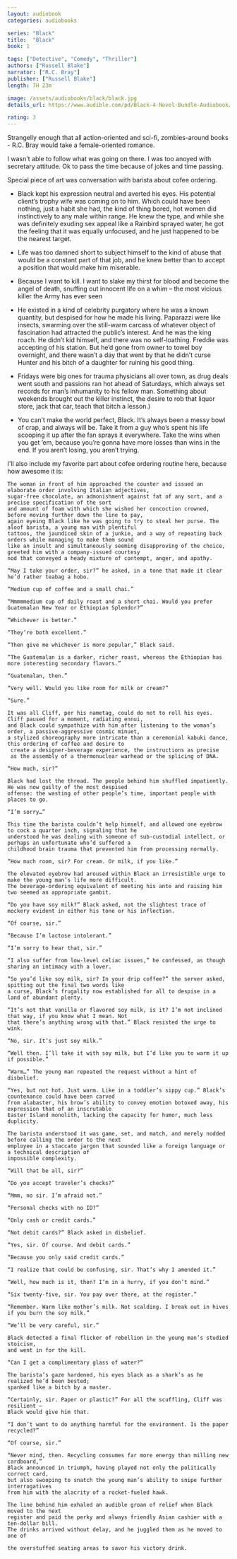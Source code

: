 ```yaml
---
layout: audiobook
categories: audiobooks

series: "Black"
title:  "Black"
book: 1

tags: ["Detective", "Comedy", "Thriller"]
authors: ["Russell Blake"]
narrator: ["R.C. Bray"]
publisher: ["Russell Blake"]
length: 7H 23m

image: /assets/audiobooks/black/black.jpg
details_url: https://www.audible.com/pd/Black-4-Novel-Bundle-Audiobook/B07DTK91ZD

rating: 3
---
```


Strangelly enough that all action-oriented and sci-fi, zombies-around books - R.C. Bray would take a female-oriented romance.

I wasn't able to follow what was going on there. I was too anoyed with secretary attitude. Ok to pass the time because of jokes and time passing. 

Special piece of art was conversation with barista about cofee ordering.


* Black kept his expression neutral and averted his eyes. His potential client’s trophy wife was coming on to him. Which could have been nothing, just a habit she had, the kind of thing bored, hot women did instinctively to any male within range. He knew the type, and while she was definitely exuding sex appeal like a Rainbird sprayed water, he got the feeling that it was equally unfocused, and he just happened to be the nearest target.

* Life was too damned short to subject himself to the kind of abuse that would be a constant part of that job, and he knew better than to accept a position that would make him miserable.

* Because I want to kill. I want to slake my thirst for blood and become the angel of death, snuffing out innocent life on a whim – the most vicious killer the Army has ever seen

*  He existed in a kind of celebrity purgatory where he was a known quantity, but despised for how he made his living. Paparazzi were like insects, swarming over the still-warm carcass of whatever object of fascination had attracted the public’s interest. And he was the king roach. He didn’t kid himself, and there was no self-loathing. Freddie was accepting of his station. But he’d gone from owner to towel boy overnight, and there wasn’t a day that went by that he didn’t curse Hunter and his bitch of a daughter for ruining his good thing.

* Fridays were big ones for trauma physicians all over town, as drug deals went south and passions ran hot ahead of Saturdays, which always set records for man’s inhumanity to his fellow man. Something about weekends brought out the killer instinct, the desire to rob that liquor store, jack that car, teach that bitch a lesson.)

* You can’t make the world perfect, Black. It’s always been a messy bowl of crap, and always will be. Take it from a guy who’s spent his life scooping it up after the fan sprays it everywhere. Take the wins when you get ’em, because you’re gonna have more losses than wins in the end. If you aren’t losing, you aren’t trying.


I'll also include my favorite part about cofee ordering routine here, because how awesome it is:

```
The woman in front of him approached the counter and issued an elaborate order involving Italian adjectives, 
sugar-free chocolate, an admonishment against fat of any sort, and a precise specification of the sort 
and amount of foam with which she wished her concoction crowned, before moving further down the line to pay,
again eyeing Black like he was going to try to steal her purse. The aloof barista, a young man with plentiful 
tattoos, the jaundiced skin of a junkie, and a way of repeating back orders while managing to make them sound 
like an insult and simultaneously seeming disapproving of the choice, greeted him with a company-issued courtesy 
nod that conveyed a heady mixture of contempt, anger, and apathy.

“May I take your order, sir?” he asked, in a tone that made it clear he’d rather teabag a hobo.

“Medium cup of coffee and a small chai.”

“Mmmmmedium cup of daily roast and a short chai. Would you prefer Guatemalan New Year or Ethiopian Splendor?”

“Whichever is better.”

“They’re both excellent.”

“Then give me whichever is more popular,” Black said.

“The Guatemalan is a darker, richer roast, whereas the Ethiopian has more interesting secondary flavors.”

“Guatemalan, then.”

“Very well. Would you like room for milk or cream?”

“Sure.”

It was all Cliff, per his nametag, could do not to roll his eyes. Cliff paused for a moment, radiating ennui, 
and Black could sympathize with him after listening to the woman’s order, a passive-aggressive cosmic minuet, 
a stylized choreography more intricate than a ceremonial kabuki dance, this ordering of coffee and desire to
 create a designer-beverage experience, the instructions as precise 
 as the assembly of a thermonuclear warhead or the splicing of DNA.

“How much, sir?”

Black had lost the thread. The people behind him shuffled impatiently. He was now guilty of the most despised 
offense: the wasting of other people’s time, important people with places to go.

“I’m sorry…”

This time the barista couldn’t help himself, and allowed one eyebrow to cock a quarter inch, signaling that he 
understood he was dealing with someone of sub-custodial intellect, or perhaps an unfortunate who’d suffered a 
childhood brain trauma that prevented him from processing normally.

“How much room, sir? For cream. Or milk, if you like.”

The elevated eyebrow had aroused within Black an irresistible urge to make the young man’s life more difficult. 
The beverage-ordering equivalent of meeting his ante and raising him two seemed an appropriate gambit.

“Do you have soy milk?” Black asked, not the slightest trace of mockery evident in either his tone or his inflection.

“Of course, sir.”

“Because I’m lactose intolerant.”

“I’m sorry to hear that, sir.”

“I also suffer from low-level celiac issues,” he confessed, as though sharing an intimacy with a lover.

“So you’d like soy milk, sir? In your drip coffee?” the server asked, spitting out the final two words like 
a curse, Black’s frugality now established for all to despise in a land of abundant plenty.

“It’s not that vanilla or flavored soy milk, is it? I’m not inclined that way, if you know what I mean. Not 
that there’s anything wrong with that.” Black resisted the urge to wink.

“No, sir. It’s just soy milk.”

“Well then. I’ll take it with soy milk, but I’d like you to warm it up if possible.”

“Warm…” The young man repeated the request without a hint of disbelief.

“Yes, but not hot. Just warm. Like in a toddler’s sippy cup.” Black’s countenance could have been carved 
from alabaster, his brow’s ability to convey emotion botoxed away, his expression that of an inscrutable 
Easter Island monolith, lacking the capacity for humor, much less duplicity.

The barista understood it was game, set, and match, and merely nodded before calling the order to the next 
employee in a staccato jargon that sounded like a foreign language or a technical description of 
impossible complexity.

“Will that be all, sir?”

“Do you accept traveler’s checks?”

“Mmm, no sir. I’m afraid not.”

“Personal checks with no ID?”

“Only cash or credit cards.”

“Not debit cards?” Black asked in disbelief.

“Yes, sir. Of course. And debit cards.”

“Because you only said credit cards.”

“I realize that could be confusing, sir. That’s why I amended it.”

“Well, how much is it, then? I’m in a hurry, if you don’t mind.”

“Six twenty-five, sir. You pay over there, at the register.”

“Remember. Warm like mother’s milk. Not scalding. I break out in hives if you burn the soy milk.”

“We’ll be very careful, sir.”

Black detected a final flicker of rebellion in the young man’s studied stoicism, 
and went in for the kill.

“Can I get a complimentary glass of water?”

The barista’s gaze hardened, his eyes black as a shark’s as he realized he’d been bested; 
spanked like a bitch by a master.

“Certainly, sir. Paper or plastic?” For all the scuffling, Cliff was resilient – 
Black would give him that.

“I don’t want to do anything harmful for the environment. Is the paper recycled?”

“Of course, sir.”

“Never mind, then. Recycling consumes far more energy than milling new cardboard,” 
Black announced in triumph, having played not only the politically correct card, 
but also swooping to snatch the young man’s ability to snipe further interrogatives 
from him with the alacrity of a rocket-fueled hawk.

The line behind him exhaled an audible groan of relief when Black moved to the next 
register and paid the perky and always friendly Asian cashier with a ten-dollar bill. 
The drinks arrived without delay, and he juggled them as he moved to one of 

the overstuffed seating areas to savor his victory drink.
```
